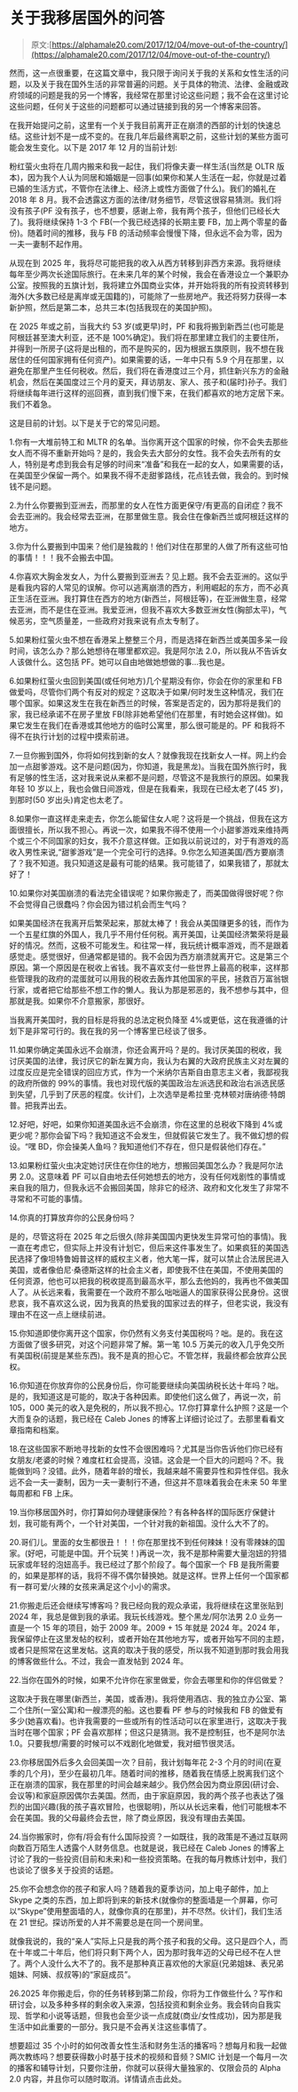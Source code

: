 # 关于我移居国外的问答

> 原文:[https://alphamale20.com/2017/12/04/move-out-of-the-country/](https://alphamale20.com/2017/12/04/move-out-of-the-country/)

然而，这一点很重要，在这篇文章中，我只限于询问关于我的关系和女性生活的问题，以及关于我在国外生活的非常普遍的问题。关于具体的物流、法律、金融或政府领域的问题是我的另一个博客，我经常在那里讨论这些问题；我不会在这里讨论这些问题，任何关于这些的问题都可以通过链接到我的另一个博客来回答。

在我开始提问之前，这里有一个关于我目前离开正在崩溃的西部的计划的快速总结。这些计划不是一成不变的。在我几年后最终离职之前，这些计划的某些方面可能会发生变化。以下是 2017 年 12 月的当前计划:

粉红萤火虫将在几周内搬来和我一起住，我们将像夫妻一样生活(当然是 OLTR 版本)，因为我个人认为同居和婚姻是一回事(如果你和某人生活在一起，你就是过着已婚的生活方式，不管你在法律上、经济上或性方面做了什么)。我们的婚礼在 2018 年 8 月。我不会透露这方面的法律/财务细节，尽管这很容易猜测。我们将没有孩子(PF 没有孩子，也不想要，感谢上帝，我有两个孩子，但他们已经长大了)。我将继续保持 1-3 个 FB(一个我已经选择的长期主要 FB，加上两个零星的备份)。随着时间的推移，我与 FB 的活动频率会慢慢下降，但永远不会为零，因为一夫一妻制不起作用。

从现在到 2025 年，我将尽可能把我的收入从西方转移到非西方来源。我将继续每年至少两次长途国际旅行。在未来几年的某个时候，我会在香港设立一个兼职办公室。按照我的五旗计划，我将建立外国商业实体，并开始将我的所有投资转移到海外(大多数已经是离岸或无国籍的)，可能除了一些房地产。我还将努力获得一本新护照，然后是第二本，总共三本(包括我现在的美国护照)。

在 2025 年或之前，当我大约 53 岁(或更早)时，PF 和我将搬到新西兰(也可能是阿根廷甚至澳大利亚，还不是 100%确定)。我们将在那里建立我们的主要住所，并得到一所房子(这将是出租的，而不是购买的，因为根据五旗原则，我不想在我居住的任何国家拥有任何资产)。如果需要的话，一年中只有 5.9 个月在那里，以避免在那里产生任何税收。然后，我们将在香港度过三个月，抓住新兴东方的金融机会，然后在美国度过三个月的夏天，拜访朋友、家人、孩子和(届时)孙子。我们将继续每年进行这样的巡回赛，直到我们慢下来，在我们都喜欢的地方定居下来。我们不着急。

这是目前的计划。以下是关于它的常见问题。

1.你有一大堆前特工和 MLTR 的名单。当你离开这个国家的时候，你不会失去那些女人而不得不重新开始吗？是的，我会失去大部分的女性。我不会失去所有的女人，特别是考虑到我会有足够的时间来“准备”和我在一起的女人，如果需要的话，在美国至少保留一两个。如果我不得不走甜爹路线，花点钱去做，我会的。到时候钱不是问题。

2.为什么你要搬到亚洲去，而那里的女人在性方面更保守/有更高的自闭症？我不会去亚洲的。我会经常去亚洲，在那里做生意。我会住在像新西兰或阿根廷这样的地方。

3.你为什么要搬到中国来？他们是独裁的！他们对住在那里的人做了所有这些可怕的事情！！！我不会搬去中国。

4.你喜欢大胸金发女人，为什么要搬到亚洲去？见上题。我不会去亚洲的。这似乎是看我内容的人常见的误解。你可以逃离崩溃的西方，利用崛起的东方，而不必真正生活在亚洲。我打算住在西方的地方(新西兰，阿根廷等)，在亚洲做生意，经常去亚洲，而不是住在亚洲。我爱亚洲，但我不喜欢大多数亚洲女性(胸部太平)，气候恶劣，空气质量差，一些政府对我来说有点太专制了。

5.如果粉红萤火虫不想在香港呆上整整三个月，而是选择在新西兰或美国多呆一段时间，该怎么办？那么她想待在哪里都欢迎。我是阿尔法 2.0，所以我从不告诉女人该做什么。这包括 PF。她可以自由地做她想做的事...我也是。

6.如果粉红萤火虫回到美国(或任何地方)几个星期没有你，你会在你的家里和 FB 做爱吗，尽管你们两个有反对的规定？这取决于如果/何时发生这种情况，我们在哪个国家。如果这发生在我在新西兰的时候，答案是否定的，因为那将是我们的家，我已经承诺不在房子里放 FB(除非她希望他们在那里，有时她会这样做)。如果它发生在我们在香港或其他地方的临时公寓里，那么很可能是的。PF 和我将不得不在执行计划的过程中摸索前进。

7.一旦你搬到国外，你将如何找到新的女人？就像我现在找新女人一样。网上约会加一点甜爹游戏。这不是问题(因为，你知道，我是黑龙)。当我在国外旅行时，我有足够的性生活，这对我来说从来都不是问题，尽管这不是我旅行的原因。如果我年轻 10 岁以上，我也会做日间游戏，但是在我看来，我现在已经太老了(45 岁)，到那时(50 岁出头)肯定也太老了。

8.如果你一直这样走来走去，你怎么能留住女人呢？这将是一个挑战，但我在这方面很擅长，所以我不担心。再说一次，如果我不得不使用一个小甜爹游戏来维持两个或三个不同国家的妇女，我不介意这样做。正如我以前说过的，对于有游戏的高收入男性来说,“甜爹游戏”是一个完全可行的选择。9.你怎么知道美国/西方要崩溃了？我不知道。我只知道这是最有可能的结果。我可能错了，如果我错了，那就太好了！

10.如果你对美国崩溃的看法完全错误呢？如果你搬走了，而美国做得很好呢？你不会觉得自己很蠢吗？你会因为错过机会而生气吗？

如果美国经济在我离开后繁荣起来，那就太棒了！我会从美国赚更多的钱，而作为一个五星红旗的外国人，我几乎不用付任何税。离开美国，让美国经济繁荣将是最好的情况。然而，这极不可能发生。和往常一样，我玩统计概率游戏，而不是跟着感觉走。感觉很好，但通常都是错的。我不会因为西方崩溃就离开它。这是第三个原因。第一个原因是在税收上省钱。我不喜欢支付一些世界上最高的税率，这样那些管理我的政府的混蛋就可以用我的税收去轰炸其他国家的平民，拯救百万富翁银行家，或者把它给那些不想工作的懒人。我认为那是邪恶的，我不想参与其中，但那就是我。如果你不介意搬家，那很好。

当我离开美国时，我的目标是将我的总法定税负降至 4%或更低，这在我遵循的计划下是非常可行的。我在我的另一个博客里已经谈了很多。

11.如果你确定美国永远不会崩溃，你还会离开吗？是的。我讨厌美国的税收，我讨厌美国的法律，我讨厌它的新左翼方向，我认为右翼的大政府民族主义对左翼的过度反应是完全错误的回应方式，作为一个米纳尔吉斯自由意志主义者，我鄙视我的政府所做的 99%的事情。我也对现代版的美国政治左派选民和政治右派选民感到失望，几乎到了厌恶的程度。伙计们，上次选举是希拉里·克林顿对唐纳德·特朗普。把我弄出去。

12.好吧，好吧，如果你知道美国永远不会崩溃，你在这里的总税收下降到 4%或更少呢？那你会留下吗？我知道这不会发生，但就假装它发生了。我不做幻想的假设。“嘿 BD，你会操美人鱼吗？我知道他们不存在，但只是假装他们存在。”

13.如果粉红萤火虫决定她讨厌住在你住的地方，想搬回美国怎么办？我是阿尔法男 2.0。这意味着 PF 可以自由地去任何她想去的地方，没有任何戏剧性的事情或来自我的阻力，但我永远不会搬回美国，除非它的经济、政府和文化发生了非常不寻常和不可能的事情。

14.你真的打算放弃你的公民身份吗？

是的，尽管这将在 2025 年之后很久(除非美国国内更快发生异常可怕的事情)。我一直在考虑它，但实际上并没有计划它，但后来这件事发生了。如果疯狂的美国选民选择了像坦特鲁姆普这样的威权主义者，他大笔一挥，就可以禁止合法居民进入美国，或者像伯尼·桑德斯这样的社会主义者，即使我不住在美国，不使用美国的任何资源，他也可以把我的税收提高到最高水平，那么去他妈的，我再也不做美国人了。从长远来看，我需要在一个政府不那么咄咄逼人的国家获得公民身份。这很悲哀，我不喜欢这么说，因为我真的热爱我的国家过去的样子，但老实说，我没有理由不在这一点上继续前进。

15.你知道即使你离开这个国家，你仍然有义务支付美国税吗？咄。是的。我在这方面做了很多研究，对这个问题非常了解。第一笔 10.5 万美元的收入几乎免交所有美国税(前提是某些东西)。我不是真的担心它。不管怎样，我最终都会放弃公民权。

16.你知道在你放弃你的公民身份后，你可能要继续向美国纳税长达十年吗？咄。是的，我知道这是可能的，取决于各种因素。即使他们这么做了，再说一次，前 105，000 美元的收入是免税的，所以我不担心。17.你打算拿什么护照？这是一个大而复杂的话题，我已经在 Caleb Jones 的博客上详细讨论过了。去那里看看文章指南和档案。

18.在这些国家不断地寻找新的女性不会很困难吗？尤其是当你告诉他们你已经有女朋友/老婆的时候？难度杠杠会提高，没错。这会是一个巨大的问题吗？不。我能做到吗？没错。此外，随着年龄的增长，我越来越不需要异性和异性伴侣。我永远不会一夫一妻制，因为一夫一妻制行不通，但这并不意味着我会在未来 50 年里每周都和 FB 上床。

19.当你移居国外时，你打算如何办理健康保险？有各种各样的国际医疗保健计划，我可能有两个，一个针对美国，一个针对我的新祖国。没什么大不了的。

20.哥们儿。里面的女生都很丑！！！你在那里找不到任何辣妹！没有零辣妹的国家。(好吧，可能是中国。开个玩笑！)再说一次，我不是那种需要大量泡妞的狩猎玩家或年轻的泡妞高手。我已经过了那个阶段了。每个国家一个 FB 是我所需要的，如果是那样的话，我将不得不偶尔替换她。就是这样。世界上任何一个国家都有一群可爱/火辣的女孩来满足这个小小的需求。

21.你搬走后还会继续写博客吗？我已经向我的观众承诺，我将继续在这里张贴到 2024 年，我总是做到我的承诺。我玩长线游戏。整个黑龙/阿尔法男 2.0 业务一直是一个 15 年的项目，始于 2009 年。2009 + 15 年就是 2024 年。2024 年，我保留停止在这里发帖的权利，或者开始在其他地方写，或者开始写不同的主题，或者只是照常在这里发帖。这真的取决于我的感受，所以我不知道到那时我会用我的博客做些什么。不过，我会一直发帖到 2024 年。

22.当你在国外的时候，如果不允许你在家里做爱，你会去哪里和你的伴侣做爱？

这取决于我在哪里(新西兰，美国，或香港)。我将使用酒店、我的独立办公室、第二个住所(一室公寓)和一艘漂亮的船。这也要看 PF 参与的时候我和 FB 的做爱有多少(她喜欢看)。也许我需要的一些或所有的性活动可以在家里进行，这取决于我当时在哪个国家；PF 会喜欢那样；但这只是猜测。我不是控制狂，也不是阿尔法 1.0。只要我想/需要的时候可以不戏剧化地做爱，我对细节很灵活。

23.你移居国外后多久会回美国一次？目前，我计划每年花 2-3 个月的时间(在夏季的几个月)，至少在最初几年。随着时间的推移，随着我在情感上脱离我们这个正在崩溃的国家，我在那里的时间会越来越少。我仍然会因为商业原因(研讨会、会议等)和家庭原因偶尔去美国。然而，由于家庭原因，我的两个孩子也表达了强烈的出国兴趣(我的孩子喜欢冒险，也很聪明)，所以从长远来看，他们可能根本不会在美国。我的父母最终会去世，除了商业原因，我没有理由去美国。

24.当你搬家时，你有/将会有什么国际投资？一如既往，我的政策是不通过互联网向数百万陌生人透露个人财务信息。也就是说，我已经在 Caleb Jones 的博客上讨论了我的一些投资(目前和未来)和一些投资策略。在我的每月教练计划中，我们也谈论了很多关于投资的话题。

25.你不会想念你的孩子和家人吗？随着我的夏季访问，加上电子邮件，加上 Skype 之类的东西，加上即将到来的新技术(就像你的整面墙是一个屏幕，你可以“Skype”使用整面墙的人，就像你真的在那里)，并不尽然。伙计们，我们生活在 21 世纪。探访所爱的人并不需要总是在同一个房间里。

就像我说的，我的“亲人”实际上只是我的两个孩子和我的父母。这只是四个人，而在十年或二十年后，他们将只剩下两个人，因为那时我年迈的父母已经不在人世了。两个人没什么大不了的。我不是那种真正喜欢他的大家庭(兄弟姐妹、表兄弟姐妹、阿姨、叔叔等)的“家庭成员”。

26.2025 年你搬走后，你的任务转移到第二阶段，你将为工作做些什么？写作和研讨会，以及多种多样的剩余收入来源，包括投资和剩余业务。我会转向自我实现、哲学和小说等话题，但我也会至少谈一点成就(商业/女性成功)，因为那是我生活中如此重要的一部分。我只是不会再关注这些事情了。

想要超过 35 个小时的如何改善女性生活和财务生活的播客吗？想每月和我一起做两次教练吗？想要获得数小时基于技术的视频和音频？SMIC 计划是一个每月一次的播客和辅导计划，只要你注册，你就可以获得大量独家的、仅限会员的 Alpha 2.0 内容，并且你可以随时取消。详情请点击此处。